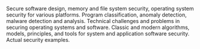 Secure software design, memory and file system security, operating system security for various platforms. Program classification, anomaly detection, malware detection and analysis. Technical challenges and problems in securing operating systems and software. Classic and modern algorithms, models, principles, and tools for system and application software security. Actual security examples.
